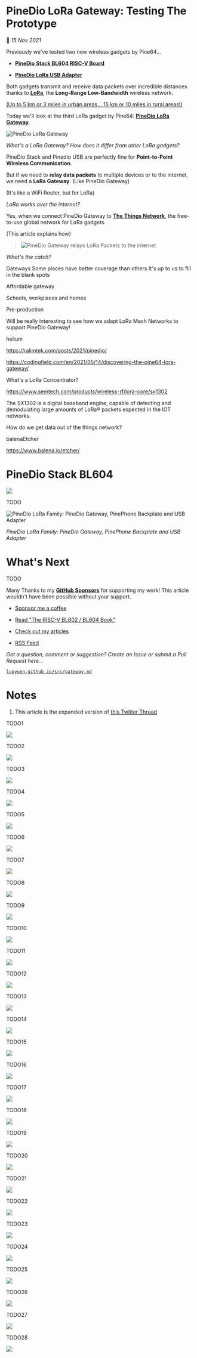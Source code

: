 # PineDio LoRa Gateway: Testing The Prototype

📝 _15 Nov 2021_

Previously we've tested two new wireless gadgets by Pine64...

-   [__PineDio Stack BL604 RISC-V Board__](https://lupyuen.github.io/articles/lorawan2)

-   [__PineDio LoRa USB Adapter__](https://lupyuen.github.io/articles/usb)

Both gadgets transmit and receive data packets over incredible distances thanks to [__LoRa__](https://lora-developers.semtech.com/documentation/tech-papers-and-guides/lora-and-lorawan/), the __Long-Range Low-Bandwidth__ wireless network.

[(Up to 5 km or 3 miles in urban areas... 15 km or 10 miles in rural areas!)](https://lora-developers.semtech.com/documentation/tech-papers-and-guides/lora-and-lorawan/)

Today we'll look at the third LoRa gadget by Pine64: [__PineDio LoRa Gateway__](https://wiki.pine64.org/wiki/Pinedio#Gateway).

![PineDio LoRa Gateway](https://lupyuen.github.io/images/gateway-title.jpg)

_What's a LoRa Gateway? How does it differ from other LoRa gadgets?_

PineDio Stack and Pinedio USB are perfectly fine for __Point-to-Point Wireless Communication__.

But if we need to __relay data packets__ to multiple devices or to the internet, we need a __LoRa Gateway__. (Like PineDio Gateway)

(It's like a WiFi Router, but for LoRa)

_LoRa works over the internet?_

Yes, when we connect PineDio Gateway to [__The Things Network__](https://lupyuen.github.io/articles/ttn), the free-to-use global network for LoRa gadgets.

(This article explains how)

> ![PineDio Gateway relays LoRa Packets to the internet](https://lupyuen.github.io/images/gateway-flow.jpg)

_What's the catch?_

Gateways
Some places have better coverage than others
It's up to us to fill in the blank spots

Affordable gateway

Schools, workplaces and homes

Pre-production

Will be really interesting to see how we adapt LoRa Mesh Networks to support PineDio Gateway!

helium

https://ralimtek.com/posts/2021/pinedio/

https://codingfield.com/en/2021/05/14/discovering-the-pine64-lora-gateway/

What's a LoRa Concentrator?

https://www.semtech.com/products/wireless-rf/lora-core/sx1302

The SX1302 is a digital baseband engine, capable of detecting and demodulating large amounts of LoRa® packets expected
in the IOT networks.

How do we get data out of the things network?

balenaEtcher

https://www.balena.io/etcher/

# PineDio Stack BL604

![](https://lupyuen.github.io/images/lorawan2-title.jpg)

TODO

![PineDio LoRa Family: PineDio Gateway, PinePhone Backplate and USB Adapter](https://lupyuen.github.io/images/lorawan2-pine64.jpg)

_PineDio LoRa Family: PineDio Gateway, PinePhone Backplate and USB Adapter_

# What's Next

TODO

Many Thanks to my [__GitHub Sponsors__](https://github.com/sponsors/lupyuen) for supporting my work! This article wouldn't have been possible without your support.

-   [Sponsor me a coffee](https://github.com/sponsors/lupyuen)

-   [Read "The RISC-V BL602 / BL604 Book"](https://lupyuen.github.io/articles/book)

-   [Check out my articles](https://lupyuen.github.io)

-   [RSS Feed](https://lupyuen.github.io/rss.xml)

_Got a question, comment or suggestion? Create an Issue or submit a Pull Request here..._

[`lupyuen.github.io/src/gateway.md`](https://github.com/lupyuen/lupyuen.github.io/blob/master/src/gateway.md)

# Notes

1.  This article is the expanded version of [this Twitter Thread](https://twitter.com/MisterTechBlog/status/1456933165063233538)

TODO1

![](https://lupyuen.github.io/images/gateway-compare2.png)

TODO2

![](https://lupyuen.github.io/images/gateway-compare3.png)

TODO3

![](https://lupyuen.github.io/images/gateway-ttn.png)

TODO4

![](https://lupyuen.github.io/images/gateway-compare4.png)

TODO5

![](https://lupyuen.github.io/images/gateway-stack.png)

TODO6

![](https://lupyuen.github.io/images/gateway-compare.png)

TODO7

![](https://lupyuen.github.io/images/gateway-stack2.png)

TODO8

![](https://lupyuen.github.io/images/gateway-inside.jpg)

TODO9

![](https://lupyuen.github.io/images/gateway-front.jpg)

TODO10

![](https://lupyuen.github.io/images/gateway-boot.jpg)

TODO11

![](https://lupyuen.github.io/images/gateway-under.jpg)

TODO12

![](https://lupyuen.github.io/images/gateway-back.jpg)

TODO13

![](https://lupyuen.github.io/images/gateway-wisgate.jpg)

TODO14

![](https://lupyuen.github.io/images/gateway-antenna.jpg)

TODO15

![](https://lupyuen.github.io/images/gateway-ssh.png)

TODO16

![](https://lupyuen.github.io/images/gateway-config.png)

TODO17

![](https://lupyuen.github.io/images/gateway-add3.png)

TODO18

![](https://lupyuen.github.io/images/gateway-id.png)

TODO19

![](https://lupyuen.github.io/images/gateway-add4.png)

TODO20

![](https://lupyuen.github.io/images/gateway-config2.png)

TODO21

![](https://lupyuen.github.io/images/gateway-add.png)

TODO22

![](https://lupyuen.github.io/images/gateway-add2.png)

TODO23

![](https://lupyuen.github.io/images/gateway-config3.png)

TODO24

![](https://lupyuen.github.io/images/gateway-confg.png)

TODO25

![](https://lupyuen.github.io/images/gateway-image.png)

TODO26

![](https://lupyuen.github.io/images/gateway-compare6.png)

TODO27

![](https://lupyuen.github.io/images/gateway-compare5.png)

TODO28

![](https://lupyuen.github.io/images/gateway-ttn2.png)
